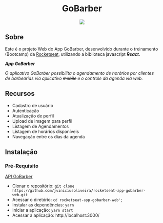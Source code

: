 <h1 align="center">
    GoBarber
</h1>

<p align="center">
  <img src="https://github.com/jviniciusoliveira/rocketseat-app-gobarber-web/blob/master/.github/gobarber-gif.gif" />
</p>

## **Sobre**

Este é o projeto Web do App GoBarber, desenvolvido durante o treinamento (Bootcamp) da [Rocketseat](https://rocketseat.com.br/), utilizando a biblioteca javascript **_React_**.

_**App GoBarber**_

_O aplicativo GoBarber possibilita o agendamento de horários por clientes de barbearias via aplicativo ~~mobile~~ e o controle da agenda via web._

## **Recursos**

- Cadastro de usuário
- Autenticação
- Atualização de perfil
- Upload de imagem para perfil
- Listagem de Agendamentos
- Listagem de horários disponíveis
- Navegação entre os dias da agenda

## **Instalação**

### **Pré-Requisito**

[API GoBarber](https://github.com/jviniciusoliveira/rocketseat-app-gobarber-api)

- Clonar o repositório: `git clone https://github.com/jviniciusoliveira/rocketseat-app-gobarber-web.git`
- Acessar o diretório: `cd rocketseat-app-gobarber-web'`;
- Instalar as dependências: `yarn`
- Iniciar a aplicação: `yarn start`
- Acessar a aplicação: http://localhost:3000/
